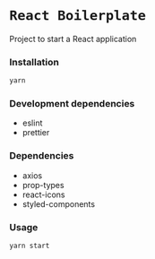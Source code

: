 # `React Boilerplate`

Project to start a React application
<br/>

### Installation

```bash
yarn
```

### Development dependencies

- eslint
- prettier

### Dependencies

- axios
- prop-types
- react-icons
- styled-components

### Usage

```bash
yarn start
```
<br/>

